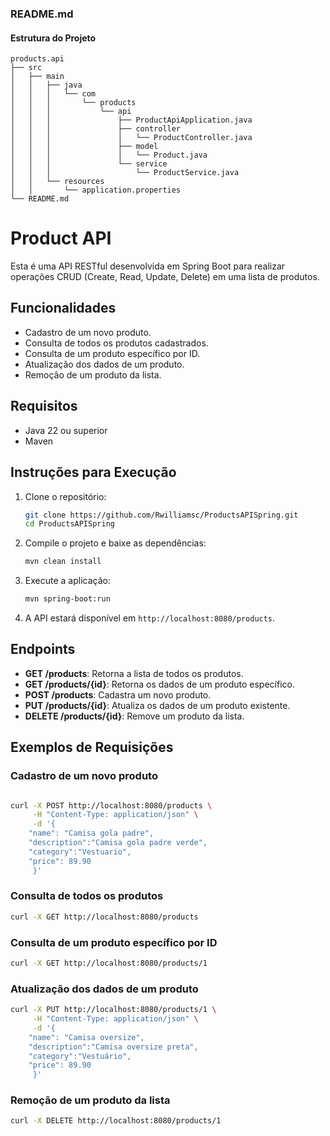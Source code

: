 ### README.md

#### Estrutura do Projeto

```
products.api
├── src
│   ├── main
│   │   ├── java
│   │   │   └── com
│   │   │       └── products
│   │   │           └── api
│   │   │               ├── ProductApiApplication.java
│   │   │               ├── controller
│   │   │               │   └── ProductController.java
│   │   │               ├── model
│   │   │               │   └── Product.java
│   │   │               └── service
│   │   │                   └── ProductService.java
│   │   └── resources
│   │       └── application.properties
└── README.md
```

# Product API

Esta é uma API RESTful desenvolvida em Spring Boot para realizar operações CRUD (Create, Read, Update, Delete) em uma lista de produtos.

## Funcionalidades

- Cadastro de um novo produto.
- Consulta de todos os produtos cadastrados.
- Consulta de um produto específico por ID.
- Atualização dos dados de um produto.
- Remoção de um produto da lista.

## Requisitos

- Java 22 ou superior
- Maven

## Instruções para Execução

1. Clone o repositório:

   ```bash
   git clone https://github.com/Rwilliamsc/ProductsAPISpring.git
   cd ProductsAPISpring
   ```

2. Compile o projeto e baixe as dependências:

   ```bash
   mvn clean install
   ```

3. Execute a aplicação:

   ```bash
   mvn spring-boot:run
   ```

4. A API estará disponível em `http://localhost:8080/products`.

## Endpoints

- **GET /products**: Retorna a lista de todos os produtos.
- **GET /products/{id}**: Retorna os dados de um produto específico.
- **POST /products**: Cadastra um novo produto.
- **PUT /products/{id}**: Atualiza os dados de um produto existente.
- **DELETE /products/{id}**: Remove um produto da lista.

## Exemplos de Requisições

### Cadastro de um novo produto

```bash

curl -X POST http://localhost:8080/products \
     -H "Content-Type: application/json" \
     -d '{
	"name": "Camisa gola padre",
	"description":"Camisa gola padre verde",
	"category":"Vestuario",
	"price": 89.90
     }'
```

### Consulta de todos os produtos

```bash
curl -X GET http://localhost:8080/products
```

### Consulta de um produto específico por ID

```bash
curl -X GET http://localhost:8080/products/1
```

### Atualização dos dados de um produto

```bash
curl -X PUT http://localhost:8080/products/1 \
     -H "Content-Type: application/json" \
     -d '{
	"name": "Camisa oversize",
	"description":"Camisa oversize preta",
	"category":"Vestuário",
	"price": 89.90
     }'
```

### Remoção de um produto da lista

```bash
curl -X DELETE http://localhost:8080/products/1
```

